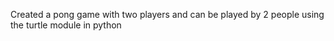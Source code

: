 Created a pong game with two players and can be played by 2 people using the turtle module in python
